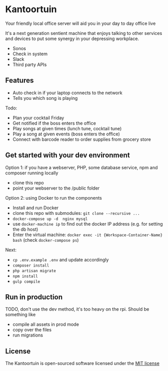 # Kantoortuin

Your friendly local office server will aid you in your day to day office live

It's a next generation sentient machine that enjoys talking to other services and devices to put some synergy in your depressing workplace.
- Sonos
- Check in system
- Slack
- Third party APIs

## Features

- Auto check in if your laptop connects to the network
- Tells you which song is playing

Todo:
- Plan your cocktail Friday
- Get notified if the boss enters the office
- Play songs at given times (lunch tune, cocktail tune)
- Play a song at given events (boss enters the office)
- Connect with barcode reader to order supplies from grocery store

## Get started with your dev environment

Option 1: if you have a webserver, PHP, some database service, npm and composer running locally
- clone this repo
- point your webserver to the /public folder

Option 2: using Docker to run the components
- Install and run Docker
- clone this repo with submodules: `git clone --recursive ...`
- `docker-compose up -d  nginx mysql`
- use `docker-machine ip` to find out the docker IP address (e.g. for setting the db host)
- Enter the virtual machine: `docker exec -it {Workspace-Container-Name} bash` (check `docker-compose ps`)

Next:

- `cp .env.example .env` and update accordingly
- `composer install`
- `php artisan migrate`
- `npm install`
- `gulp compile`

## Run in production

TODO, don't use the dev method, it's too heavy on the rpi. Should be something like
- compile all assets in prod mode
- copy over the files
- run migrations

## License

The Kantoortuin is open-sourced software licensed under the [MIT license](http://opensource.org/licenses/MIT)
